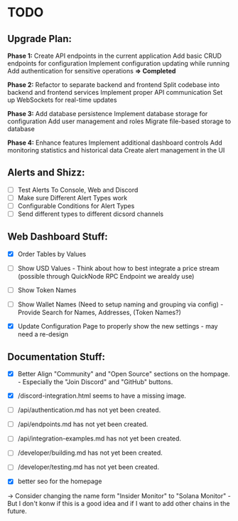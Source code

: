 # TODO

## Upgrade Plan:
**Phase 1:** Create API endpoints in the current application
Add basic CRUD endpoints for configuration
Implement configuration updating while running
Add authentication for sensitive operations
    **=> Completed**

**Phase 2:** Refactor to separate backend and frontend
Split codebase into backend and frontend services
Implement proper API communication
Set up WebSockets for real-time updates

**Phase 3:** Add database persistence
Implement database storage for configuration
Add user management and roles
Migrate file-based storage to database

**Phase 4:** Enhance features
Implement additional dashboard controls
Add monitoring statistics and historical data
Create alert management in the UI

## Alerts and Shizz:
- [ ] Test Alerts To Console, Web and Discord
- [ ] Make sure Different Alert Types work
- [ ] Configurable Conditions for Alert Types
- [ ] Send different types to different dicsord channels

## Web Dashboard Stuff:
- [x] Order Tables by Values

- [ ] Show USD Values
        - Think about how to best integrate a price stream (possible through QuickNode RPC Endpoint we arealdy use)

- [ ] Show Token Names
- [ ] Show Wallet Names (Need to setup naming and grouping via config)
        - Provide Search for Names, Addresses, (Token Names?)

- [x] Update Configuration Page to properly show the new settings
        - may need a re-design


## Documentation Stuff:
- [x] Better Align "Community" and "Open Source" sections on the hompage.
        - Especially the "Join Discord" and "GitHub" buttons.

- [x] /discord-integration.html seems to have a missing image.

- [ ] /api/authentication.md has not yet been created.
- [ ] /api/endpoints.md has not yet been created.
- [ ] /api/integration-examples.md has not yet been created.
- [ ] /developer/building.md has not yet been created.
- [ ] /developer/testing.md has not yet been created.

- [x] better seo for the homepage

-> Consider changing the name form "Insider Monitor" to "Solana Monitor"
        - But I don't konw if this is a good idea and if I want to add other chains in the future.
